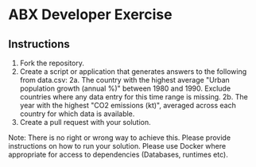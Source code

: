 # ABX Developer Exercise

## Instructions

1. Fork the repository.
2. Create a script or application that generates answers to the following from data.csv:
	2a. The country with the highest average "Urban population growth (annual %)" between 1980 and 1990. Exclude countries where any data entry for this time range is missing.
	2b. The year with the highest "CO2 emissions (kt)", averaged across each country for which data is available.
3. Create a pull request with your solution.

Note: There is no right or wrong way to achieve this. Please provide instructions on how to run your solution. Please use Docker where appropriate for access to dependencies (Databases, runtimes etc).
